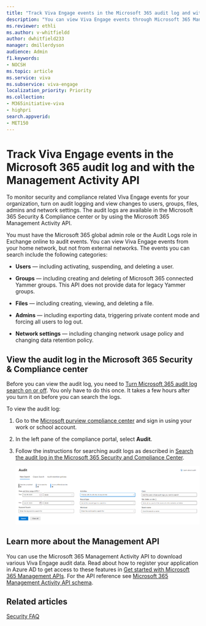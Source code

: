 ```yaml
---
title: "Track Viva Engage events in the Microsoft 365 audit log and with the Management Activity API"
description: "You can view Viva Engage events through Microsoft 365 Management API and in the Microsoft 365 Security &amp; Compliance center auditing logs."
ms.reviewer: ethli
ms.author: v-whitfieldd
author: dwhitfield233
manager: dmillerdyson
audience: Admin
f1.keywords:
- NOCSH
ms.topic: article
ms.service: viva
ms.subservice: viva-engage
localization_priority: Priority
ms.collection:  
- M365initiative-viva
- highpri
search.appverid:
- MET150
---
```


# Track Viva Engage events in the Microsoft 365 audit log and with the Management Activity API

To monitor security and compliance related Viva Engage events for your organization, turn on audit logging and view changes to users, groups, files, admins and network settings. The audit logs are available in the Microsoft 365 Security &amp; Compliance center or by using the Microsoft 365 Management Activity API.
  
You must have the Microsoft 365 global admin role or the Audit Logs role in Exchange online to audit events. You can view Viva Engage events from your home network, but not from external networks. The events you can search include the following categories:
  
- **Users** — including activating, suspending, and deleting a user.

- **Groups** — including creating and deleting of Microsoft 365 connected Yammer groups. This API does not provide data for legacy Yammer groups.

- **Files** — including creating, viewing, and deleting a file.

- **Admins** — including exporting data, triggering private content mode and forcing all users to log out.

- **Network settings** — including changing network usage policy and changing data retention policy.

## View the audit log in the Microsoft 365 Security &amp; Compliance center

Before you can view the audit log, you need to [Turn Microsoft 365 audit log search on or off](https://support.office.com/article/e893b19a-660c-41f2-9074-d3631c95a014). You only have to do this once. It takes a few hours after you turn it on before you can search the logs.
  
To view the audit log:
  
1. Go to the [Microsoft purview compliance center](https://sip.compliance.microsoft.com/homepage) and sign in using your work or school account.

2. In the left pane of the compliance portal, select **Audit**.

3. Follow the instructions for searching audit logs as described in [Search the audit log in the Microsoft 365 Security and Compliance Center](https://support.office.com/article/0d4d0f35-390b-4518-800e-0c7ec95e946c#run).

    ![Audit Log Search dialog box.](../media/track-engage-events-audit-log.png)
  
## Learn more about the Management API

You can use the Microsoft 365 Management Activity API to download various Viva Engage audit data. Read about how to register your application in Azure AD to get access to these features in [Get started with Microsoft 365 Management APIs](office/office-365-management-api/get-started-with-office-365-management-apis). For the API reference see [Microsoft 365 Management Activity API schema](office/office-365-management-api/office-365-management-activity-api-schema).
  
## Related articles

[Security FAQ](https://learn.microsoft.com/yammer/manage-security-and-compliance/security-and-compliance#Security)
